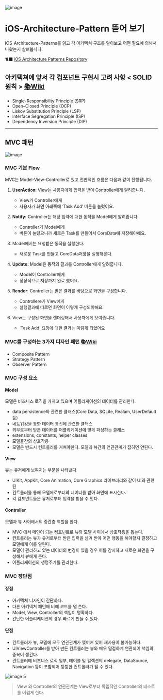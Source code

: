 ![image](https://github.com/user-attachments/assets/52dedab9-9b56-4f78-bc99-598b62b8452f)
# iOS-Architecture-Pattern 뜯어 보기 
iOS-Architecture-Patterns를 읽고 각 아키텍쳐 구조를 알아보고 어떤 필요에 의해서 나왔는지 살펴봅니다. 

🐈‍⬛ [iOS Architecture Patterns Repository](https://github.com/Apress/iOS-Architecture-Patterns)

## 아키텍쳐에 앞서 각 컴포넌트 구현시 고려 사항 < SOLID 원칙 > [📚Wiki](https://github.com/OneMoreThink/iOS-Architecture-Patterns-Decomposition/wiki/%EC%95%84%ED%82%A4%ED%85%8D%EC%B3%90%EC%97%90-%EC%95%9E%EC%84%9C-%EA%B0%81-%EC%BB%B4%ED%8F%AC%EB%84%8C%ED%8A%B8-%EA%B5%AC%ED%98%84%EC%8B%9C-%EA%B3%A0%EB%A0%A4-%EC%82%AC%ED%95%AD-%E2%80%90-SOLID-%EC%9B%90%EC%B9%99)
- Single-Responsibility Principle (SRP)
- Open–Closed Principle (OCP)
- Liskov Substitution Principle (LSP)
- Interface Segregation Principle (ISP)
- Dependency Inversion Principle (DIP)

---

## MVC 패턴
![image](https://github.com/user-attachments/assets/3b65cb33-c7c0-4014-b293-1148d0258032)

### MVC 기본 Flow
MVC는 Model-View-Controller로 있고 전반적인 흐름은 다음과 같이 진행됩니다. 
1. **UserAction**: View는 사용자에게 입력을 받아 Controller에게 알려줍니다. 
   - View가 Controller에게 
   - 사용자가 화면 아래쪽에 ‘Task Add’ 버튼을 눌렀어요.
2. **Notify:** Controller는 해당 입력에 대한 동작을 Model에게 알려줍니다. 
   - Controller가 Model에게 
   - 버튼이 눌렀으니까 새로운 Task를 만들어서 CoreData에 저장해야해요. 
3. Model에서는 요청받은 동작을 실행한다. 
   - 새로운 Task를 만들고 CoreData저장을 실행해본다.

4. **Update:** Model은 동작의 결과를 Controller에게 알려줍니다. 
   - Model이 Controller에게
   - 정상적으로 저장까지 완료 했어요. 
5. **Render:** Controller는 받은 결과를 바탕으로 화면을 구성합니다. 
   - Controllere가 View에게 
   - 실행결과에 따르면 화면이 이렇게 구성되야해요. 
6. View는 구성된 화면을 렌더링해서 사용자에게 보여줍니다. 
   - ’Task Add’ 요청에 대한 결과는 이렇게 되었어요
  
### MVC를 구성하는 3가지 디자인 패턴 [📚Wiki](https://github.com/OneMoreThink/iOS-Architecture-Patterns-Decomposition/wiki/MVC-%ED%8C%A8%ED%84%B4%EC%9D%84-%EA%B5%AC%EC%84%B1%ED%95%98%EB%8A%94-3%EA%B0%80%EC%A7%80-%EB%94%94%EC%9E%90%EC%9D%B8-%ED%8C%A8%ED%84%B4)
- Composite Pattern
- Strategy Pattern
- Observer Pattern

### MVC 구성 요소 

#### Model 
모델은 비즈니스 로직을 가지고 있으며 어플리케이션의 데이터를 관리한다. 
- data persistence와 관련한 클래스(Core Data, SQLite, Realam, UserDefault 등)
- 네트워킹을 통한 데이터 통신에 관련한 클래스
- 외부로부터 받은 데이터를 어플리케이션에 맞게 파싱하는 클래스
- extensions, constants, helper classes 
- 모델들간의 상호작용
- 모델은 반드시 컨트롤러를 거쳐야한다. 모델과 뷰간의 연관관계가 잡히면 안된다. 

#### View
뷰는 유저에게 보여지는 부분을 나타낸다.
- UIKit, AppKit, Core Animation, Core Graphics 라이브러리와 같이 UI와 관련된
- 컨트롤러를 통해 모델에로부터의 데이터를 받아 화면에 표시한다. 
- 각 컴포넌트들은 유저로부터 입력을 받을 수 잇다. 

#### Controller
모델과 뷰 사이에서의 중간층 역할을 한다. 
- MVC 에서 메인이 되는 컴포넌트로 뷰와 모델 사이에서 상호작용을 돕는다. 
- 컨트롤러는 뷰가 유저로부터 받은 입력을 넘겨 받아 어떤 행동을 해야할지 결정하고 모델에게 이를 알린다. 
- 모델이 관리하고 있는 데이터의 변경이 있을 경우 이를 감지하고 새로운 화면을 구성해서 뷰에게 준다.
- 어플리케이션의 생명주기를 관리한다. 

### MVC 장단점
#### 장점 
- 아키텍쳐 디자인이 간단하다.
- 다른 아키텍쳐 패턴에 비해 코드를 덜 쓴다.
- Model, View, Controller의 책임이 명확하다. 
- 간단한 어플리케이션의 경우 빠르게 만들 수 있다. 

#### 단점
- 컨트롤러가 뷰, 모델에 모두 연관관계가 맺어져 있어 재사용이 불가능하다. 
- UIViewController를 받아 만든 컨트롤러는 뷰와 매우 밀접하게 연관되어 책임의  중복이 생긴다. 
- 컨트롤러에 비즈니스 로직 일부, 테이블 및 컬렉션의 delegate, DataSource, Navigation 등이 포함되어 뚱뚱한 컨트롤러가 될 수 있다. 

![image 5](https://github.com/user-attachments/assets/470a252e-f13a-4162-8761-9ebab1df10ef)
> View 와 Controller의 연관관계는 View로부터 독립적인 Controller의 테스트를 어렵게 한다. 




